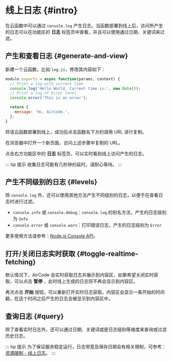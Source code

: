 # 线上日志 {#intro}

在云函数中可以通过 `console.log` 产生日志。当函数部署到线上后，访问所产生的日志可以在功能区的 **日志** 标签页中查看，并且可以使用通过日期、关键词来过滤。

## 产生和查看日志 {#generate-and-view}

新建一个云函数，比如 `log.js`，修改其内容如下：

```js
module.exports = async function(params, context) {
  // Print a log with current time
  console.log('Hello World. Current time is:', new Date());
  // Print a log of Error level
  console.error('This is an error');

  return {
    message: 'Hi, AirCode.',
  };
}
```

将该云函数部署到线上，成功后点击函数名下方的调用 URL 进行复制。

在浏览器中打开一个新页面，访问上述步骤中复制的 URL。

点击右方功能区中的 **日志** 标签页，可以实时看到线上访问产生的日志。

::: tip 提示
收集日志可能有几秒钟的延时，请耐心等待。
:::

## 产生不同级别的日志 {#levels}

除 `console.log` 外，还可以使用其他方法产生不同级别的日志，以便于在查看日志时进行过滤。

- `console.info` 或 `console.debug`：`console.log` 的别名方法，产生的日志级别为 `Info`
- `console.error` 或 `console.warn`：打印错误日志，产生的日志级别为 `Error`

更多使用方法请参考：[Node.js Console API](https://nodejs.org/api/console.html)。

## 打开/关闭日志实时获取 {#toggle-realtime-fetching}

默认情况下，AirCode 会实时获取日志并展示到内容区，如果希望关闭实时获取，可以点击 **暂停** ，此时线上生成的日志将不再会显示到内容区。

再次点击 **开始** 按钮，可以重新打开实时日志获取。内容区会显示一条开始的时间戳，在这个时间之后产生的日志会被显示到内容区中。

## 查询日志 {#query}

除了查看实时日志外，还可以通过日期、关键词或是日志级别等维度来查询或过滤历史日志。

::: tip 提示
为了保证服务稳定运行，日志带宽及保存日期会有相关限制，可参考：[资源限制 - 线上日志](/about/limits.html#线上日志)。
:::
